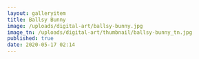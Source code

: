 ```yaml
---
layout: galleryitem
title: Ballsy Bunny
image: /uploads/digital-art/ballsy-bunny.jpg
image_tn: /uploads/digital-art/thumbnail/ballsy-bunny_tn.jpg
published: true
date: 2020-05-17 02:14
---
```

